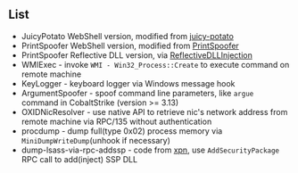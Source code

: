 ## List

+ JuicyPotato WebShell version, modified from [juicy-potato](https://github.com/ohpe/juicy-potato)
+ PrintSpoofer WebShell version, modified from [PrintSpoofer](https://github.com/itm4n/PrintSpoofer)
+ PrintSpoofer Reflective DLL version, via [ReflectiveDLLInjection](https://github.com/stephenfewer/ReflectiveDLLInjection)
+ WMIExec - invoke `WMI - Win32_Process::Create` to execute command on remote machine
+ KeyLogger - keyboard logger via Windows message hook
+ ArgumentSpoofer - spoof command line parameters, like `argue` command in CobaltStrike (version >= 3.13)
+ OXIDNicResolver - use native API to retrieve nic's network address from remote machine via RPC/135 without authentication
+ procdump - dump full(type 0x02) process memory via `MiniDumpWriteDump`(unhook if necessary)
+ dump-lsass-via-rpc-addssp - code from [xpn](https://gist.github.com/xpn/c7f6d15bf15750eae3ec349e7ec2380e), use `AddSecurityPackage` RPC call to add(inject) SSP DLL

